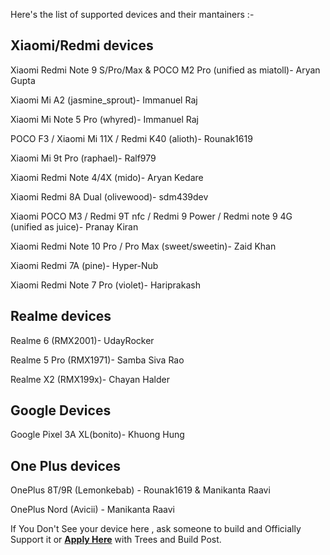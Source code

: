 Here's the list of supported devices and their mantainers :-

Xiaomi/Redmi devices                                                                              
-----------------------------------                                                                                     
Xiaomi Redmi Note 9 S/Pro/Max & POCO M2 Pro (unified as miatoll)- Aryan Gupta

Xiaomi Mi A2 (jasmine_sprout)- Immanuel Raj                                                                                                       

Xiaomi Mi Note 5 Pro (whyred)- Immanuel Raj                                                                                                

POCO F3 / Xiaomi Mi 11X / Redmi K40  (alioth)- Rounak1619

Xiaomi Mi 9t Pro (raphael)- Ralf979                                                                                                        

Xiaomi Redmi Note 4/4X (mido)- Aryan Kedare                                                                                    

Xiaomi Redmi 8A Dual (olivewood)- sdm439dev                                                                                                

Xiaomi POCO M3 / Redmi 9T nfc / Redmi 9 Power / Redmi note 9 4G (unified as juice)- Pranay Kiran                                           

Xiaomi Redmi Note 10 Pro / Pro Max (sweet/sweetin)- Zaid Khan                                                                               

Xiaomi Redmi 7A (pine)- Hyper-Nub

Xiaomi Redmi Note 7 Pro (violet)- Hariprakash

Realme devices
------------------------------------------
Realme 6 (RMX2001)- UdayRocker                                                                                                           

Realme 5 Pro (RMX1971)- Samba Siva Rao 

Realme X2 (RMX199x)- Chayan Halder

Google Devices
------------------------------------------

Google Pixel 3A XL(bonito)- Khuong Hung

One Plus devices
------------------------------------------
OnePlus 8T/9R (Lemonkebab) - Rounak1619 & Manikanta Raavi 

OnePlus Nord (Avicii) - Manikanta Raavi

If You Don't See your device here , ask someone to build and Officially Support it or [**Apply Here**](https://t.me/heisinbug) with Trees and Build Post.
